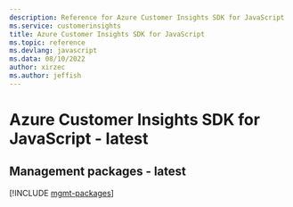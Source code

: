 ```yaml
---
description: Reference for Azure Customer Insights SDK for JavaScript
ms.service: customerinsights
title: Azure Customer Insights SDK for JavaScript
ms.topic: reference
ms.devlang: javascript
ms.data: 08/10/2022
author: xirzec
ms.author: jeffish
---
```

# Azure Customer Insights SDK for JavaScript - latest

## Management packages - latest
[!INCLUDE [mgmt-packages](customer-insights-mgmt-index.md)]